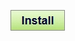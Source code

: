 [![Install](../../resources/image/install_button.jpg)](../../../../raw/master/scripts/Neopets_Dice/28461.user.js)